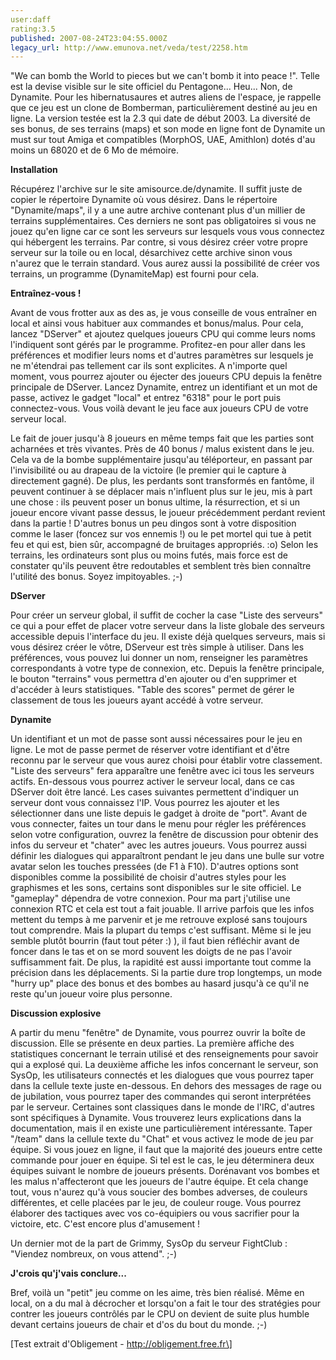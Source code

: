 ```yaml
---
user:daff
rating:3.5
published: 2007-08-24T23:04:55.000Z
legacy_url: http://www.emunova.net/veda/test/2258.htm
---
```

"We can bomb the World to pieces but we can't bomb it into peace !". Telle est la devise visible sur le site officiel du Pentagone... Heu... Non, de Dynamite. Pour les hibernatusaures et autres aliens de l'espace, je rappelle que ce jeu est un clone de Bomberman, particulièrement destiné au jeu en ligne. La version testée est la 2.3 qui date de début 2003\. La diversité de ses bonus, de ses terrains (maps) et son mode en ligne font de Dynamite un must sur tout Amiga et compatibles (MorphOS, UAE, Amithlon) dotés d'au moins un 68020 et de 6 Mo de mémoire.  

  

**Installation**  

  

Récupérez l'archive sur le site amisource.de/dynamite. Il suffit juste de copier le répertoire Dynamite où vous désirez. Dans le répertoire "Dynamite/maps", il y a une autre archive contenant plus d'un millier de terrains supplémentaires. Ces derniers ne sont pas obligatoires si vous ne jouez qu'en ligne car ce sont les serveurs sur lesquels vous vous connectez qui hébergent les terrains. Par contre, si vous désirez créer votre propre serveur sur la toile ou en local, désarchivez cette archive sinon vous n'aurez que le terrain standard. Vous aurez aussi la possibilité de créer vos terrains, un programme (DynamiteMap) est fourni pour cela.  

  

**Entraînez-vous !**  

  

Avant de vous frotter aux as des as, je vous conseille de vous entraîner en local et ainsi vous habituer aux commandes et bonus/malus. Pour cela, lancez "DServer" et ajoutez quelques joueurs CPU qui comme leurs noms l'indiquent sont gérés par le programme. Profitez-en pour aller dans les préférences et modifier leurs noms et d'autres paramètres sur lesquels je ne m'étendrai pas tellement car ils sont explicites. A n'importe quel moment, vous pourrez ajouter ou éjecter des joueurs CPU depuis la fenêtre principale de DServer. Lancez Dynamite, entrez un identifiant et un mot de passe, activez le gadget "local" et entrez "6318" pour le port puis connectez-vous. Vous voilà devant le jeu face aux joueurs CPU de votre serveur local.  

  

Le fait de jouer jusqu'à 8 joueurs en même temps fait que les parties sont acharnées et très vivantes. Près de 40 bonus / malus existent dans le jeu. Cela va de la bombe supplémentaire jusqu'au téléporteur, en passant par l'invisibilité ou au drapeau de la victoire (le premier qui le capture à directement gagné). De plus, les perdants sont transformés en fantôme, il peuvent continuer à se déplacer mais n'influent plus sur le jeu, mis à part une chose : ils peuvent poser un bonus ultime, la résurrection, et si un joueur encore vivant passe dessus, le joueur précédemment perdant revient dans la partie ! D'autres bonus un peu dingos sont à votre disposition comme le laser (foncez sur vos ennemis !) ou le pet mortel qui tue à petit feu et qui est, bien sûr, accompagné de bruitages appropriés. :o) Selon les terrains, les ordinateurs sont plus ou moins futés, mais force est de constater qu'ils peuvent être redoutables et semblent très bien connaître l'utilité des bonus. Soyez impitoyables. ;-)  

  

**DServer**  

  

Pour créer un serveur global, il suffit de cocher la case "Liste des serveurs" ce qui a pour effet de placer votre serveur dans la liste globale des serveurs accessible depuis l'interface du jeu. Il existe déjà quelques serveurs, mais si vous désirez créer le vôtre, DServeur est très simple à utiliser. Dans les préférences, vous pouvez lui donner un nom, renseigner les paramètres correspondants à votre type de connexion, etc. Depuis la fenêtre principale, le bouton "terrains" vous permettra d'en ajouter ou d'en supprimer et d'accéder à leurs statistiques. "Table des scores" permet de gérer le classement de tous les joueurs ayant accédé à votre serveur.  

  

**Dynamite**  

  

Un identifiant et un mot de passe sont aussi nécessaires pour le jeu en ligne. Le mot de passe permet de réserver votre identifiant et d'être reconnu par le serveur que vous aurez choisi pour établir votre classement. "Liste des serveurs" fera apparaître une fenêtre avec ici tous les serveurs actifs. En-dessous vous pourrez activer le serveur local, dans ce cas DServer doit être lancé. Les cases suivantes permettent d'indiquer un serveur dont vous connaissez l'IP. Vous pourrez les ajouter et les sélectionner dans une liste depuis le gadget à droite de "port". Avant de vous connecter, faites un tour dans le menu pour régler les préférences selon votre configuration, ouvrez la fenêtre de discussion pour obtenir des infos du serveur et "chater" avec les autres joueurs. Vous pourrez aussi définir les dialogues qui apparaîtront pendant le jeu dans une bulle sur votre avatar selon les touches pressées (de F1 à F10). D'autres options sont disponibles comme la possibilité de choisir d'autres styles pour les graphismes et les sons, certains sont disponibles sur le site officiel. Le "gameplay" dépendra de votre connexion. Pour ma part j'utilise une connexion RTC et cela est tout a fait jouable. Il arrive parfois que les infos mettent du temps à me parvenir et je me retrouve explosé sans toujours tout comprendre. Mais la plupart du temps c'est suffisant. Même si le jeu semble plutôt bourrin (faut tout péter :) ), il faut bien réfléchir avant de foncer dans le tas et on se mord souvent les doigts de ne pas l'avoir suffisamment fait. De plus, la rapidité est aussi importante tout comme la précision dans les déplacements. Si la partie dure trop longtemps, un mode "hurry up" place des bonus et des bombes au hasard jusqu'à ce qu'il ne reste qu'un joueur voire plus personne.  

  

**Discussion explosive**  

  

A partir du menu "fenêtre" de Dynamite, vous pourrez ouvrir la boîte de discussion. Elle se présente en deux parties. La première affiche des statistiques concernant le terrain utilisé et des renseignements pour savoir qui a explosé qui. La deuxième affiche les infos concernant le serveur, son SysOp, les utilisateurs connectés et les dialogues que vous pourrez taper dans la cellule texte juste en-dessous. En dehors des messages de rage ou de jubilation, vous pourrez taper des commandes qui seront interprétées par le serveur. Certaines sont classiques dans le monde de l'IRC, d'autres sont spécifiques à Dynamite. Vous trouverez leurs explications dans la documentation, mais il en existe une particulièrement intéressante. Taper "/team" dans la cellule texte du "Chat" et vous activez le mode de jeu par équipe. Si vous jouez en ligne, il faut que la majorité des joueurs entre cette commande pour jouer en équipe. Si tel est le cas, le jeu déterminera deux équipes suivant le nombre de joueurs présents. Dorénavant vos bombes et les malus n'affecteront que les joueurs de l'autre équipe. Et cela change tout, vous n'aurez qu'à vous soucier des bombes adverses, de couleurs différentes, et celle placées par le jeu, de couleur rouge. Vous pourrez élaborer des tactiques avec vos co-équipiers ou vous sacrifier pour la victoire, etc. C'est encore plus d'amusement !  

  

Un dernier mot de la part de Grimmy, SysOp du serveur FightClub : "Viendez nombreux, on vous attend". ;-)  

  

**J'crois qu'j'vais conclure...**  

  

Bref, voilà un "petit" jeu comme on les aime, très bien réalisé. Même en local, on a du mal à décrocher et lorsqu'on a fait le tour des stratégies pour contrer les joueurs contrôlés par le CPU on devient de suite plus humble devant certains joueurs de chair et d'os du bout du monde. ;-)  

  

\[Test extrait d'Obligement - http://obligement.free.fr\]